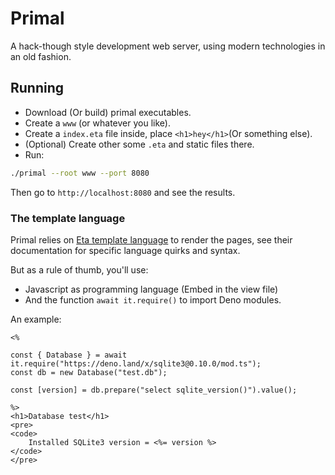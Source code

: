 # Primal

A hack-though style development web server, using modern technologies in an old
fashion.

## Running

- Download (Or build) primal executables.
- Create a `www` (or whatever you like).
- Create a `index.eta` file inside, place `<h1>hey</h1>`(Or something else).
- (Optional) Create other some `.eta` and static files there.
- Run:

```sh
./primal --root www --port 8080
```

Then go to `http://localhost:8080` and see the results.

### The template language

Primal relies on [Eta template language](https://eta.js.org/) to render the
pages, see their documentation for specific language quirks and syntax.

But as a rule of thumb, you'll use:

- Javascript as programming language (Embed in the view file)
- And the function `await it.require()` to import Deno modules.

An example:

```eta
<%

const { Database } = await it.require("https://deno.land/x/sqlite3@0.10.0/mod.ts");
const db = new Database("test.db");

const [version] = db.prepare("select sqlite_version()").value();

%>
<h1>Database test</h1>
<pre>
<code>
    Installed SQLite3 version = <%= version %>
</code>
</pre>
```
